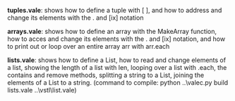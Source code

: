**tuples.vale**: shows how to define a tuple with [  ], and how to address and change its elements with the . and [ix] notation

**arrays.vale**: shows how to define an array with the MakeArray function, how to acces and change its elements with the . and [ix] notation, and how to print out or loop over an entire array arr with arr.each

**lists.vale**: shows how to define a List, how to read and change elements of a list, showing the length of a list with len, looping over a list with .each, the contains and remove methods, splitting a string to a List, joining the elements of a List to a string.
(command to compile: python ..\valec.py build lists.vale ..\vstl\list.vale)